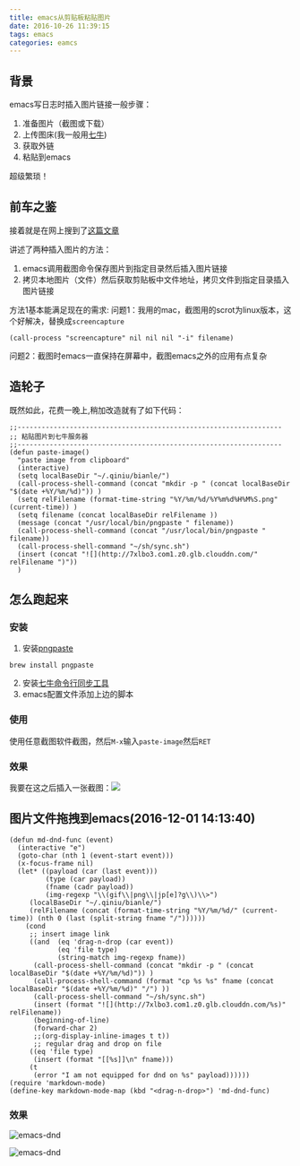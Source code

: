 ```yaml
---
title: emacs从剪贴板粘贴图片
date: 2016-10-26 11:39:15
tags: emacs
categories: eamcs
---
```


## 背景

emacs写日志时插入图片链接一般步骤：
1. 准备图片（截图或下载）
2. 上传图床(我一般用[七牛](https://portal.qiniu.com/signup?code=3l7qkpblwkspe))
3. 获取外链
4. 粘贴到emacs

超级繁琐！

## 前车之鉴

接着就是在网上搜到了[这篇文章](http://everet.org/screenshot-and-image-paste-in-emacs-when-writing-markdown.html)

讲述了两种插入图片的方法：
1. emacs调用截图命令保存图片到指定目录然后插入图片链接
2. 拷贝本地图片（文件）然后获取剪贴板中文件地址，拷贝文件到指定目录插入图片链接

方法1基本能满足现在的需求:
问题1：我用的mac，截图用的scrot为linux版本，这个好解决，替换成`screencapture`
```
(call-process "screencapture" nil nil nil "-i" filename)
```
问题2：截图时emacs一直保持在屏幕中，截图emacs之外的应用有点复杂

## 造轮子

既然如此，花费一晚上,稍加改造就有了如下代码：

```
;;------------------------------------------------------------------
;; 粘贴图片到七牛服务器
;;------------------------------------------------------------------
(defun paste-image()
  "paste image from clipboard"
  (interactive)
  (setq localBaseDir "~/.qiniu/bianle/")
  (call-process-shell-command (concat "mkdir -p " (concat localBaseDir "$(date +%Y/%m/%d)")) )
  (setq relFilename (format-time-string "%Y/%m/%d/%Y%m%d%H%M%S.png" (current-time)) )
  (setq filename (concat localBaseDir relFilename ))
  (message (concat "/usr/local/bin/pngpaste " filename))
  (call-process-shell-command (concat "/usr/local/bin/pngpaste " filename))
  (call-process-shell-command "~/sh/sync.sh")
  (insert (concat "![](http://7xlbo3.com1.z0.glb.clouddn.com/" relFilename ")"))
  )

```

## 怎么跑起来

### 安装
1. 安装[pngpaste](https://github.com/jcsalterego/pngpaste)
```
brew install pngpaste
```
2. 安装[七牛命令行同步工具](http://docs.qiniu.com/tools/v6/qrsync.html)
3. emacs配置文件添加上边的脚本

### 使用
使用任意截图软件截图，然后`M-x`输入`paste-image`然后`RET`

### 效果
我要在这之后插入一张截图：![](http://7xlbo3.com1.z0.glb.clouddn.com/2016/10/26/20161026125447.png)

## 图片文件拖拽到emacs(2016-12-01 14:13:40)

```
(defun md-dnd-func (event)
  (interactive "e")
  (goto-char (nth 1 (event-start event)))
  (x-focus-frame nil)
  (let* ((payload (car (last event)))
         (type (car payload))
         (fname (cadr payload))
         (img-regexp "\\(gif\\|png\\|jp[e]?g\\)\\>")
	 (localBaseDir "~/.qiniu/bianle/")
	 (relFilename (concat (format-time-string "%Y/%m/%d/" (current-time)) (nth 0 (last (split-string fname "/"))))))
    (cond
     ;; insert image link
     ((and  (eq 'drag-n-drop (car event))
            (eq 'file type)
            (string-match img-regexp fname))
      (call-process-shell-command (concat "mkdir -p " (concat localBaseDir "$(date +%Y/%m/%d)")) )
      (call-process-shell-command (format "cp %s %s" fname (concat localBaseDir "$(date +%Y/%m/%d)" "/") ))
      (call-process-shell-command "~/sh/sync.sh")
      (insert (format "![](http://7xlbo3.com1.z0.glb.clouddn.com/%s)" relFilename))
      (beginning-of-line)
      (forward-char 2)
      ;;(org-display-inline-images t t))
      ;; regular drag and drop on file
     ((eq 'file type)
      (insert (format "[[%s]]\n" fname)))
     (t
      (error "I am not equipped for dnd on %s" payload))))))
(require 'markdown-mode)
(define-key markdown-mode-map (kbd "<drag-n-drop>") 'md-dnd-func)
```

### 效果

![emacs-dnd](http://7xlbo3.com1.z0.glb.clouddn.com/2016/12/01/300001373817132306239057513_950.jpg)

![emacs-dnd](http://7xlbo3.com1.z0.glb.clouddn.com/2016/12/01/emac-dnd.gif)
